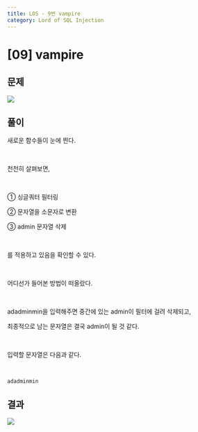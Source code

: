 ```yaml
---
title: LOS - 9번 vampire
category: Lord of SQL Injection
---
```


# [09] vampire

## 문제

<img  src="https://img1.daumcdn.net/thumb/R1280x0/?scode=mtistory2&fname=https%3A%2F%2Fblog.kakaocdn.net%2Fdn%2Fpfg0X%2FbtrnfATFU5P%2FkQQttq6zigzehOSATX7rWK%2Fimg.png">

## 풀이

새로운 함수들이 눈에 띈다.

<br>

천천히 살펴보면,

<br>

① 싱글쿼터 필터링

② 문자열을 소문자로 변환

③ admin 문자열 삭제

<br>

를 적용하고 있음을 확인할 수 있다.

<br>

어디선가 들어본 방법이 떠올랐다.

<br>

adadminmin을 입력해주면 중간에 있는 admin이 필터에 걸려 삭제되고,

최종적으로 남는 문자열은 결국 admin이 될 것 같다.

<br>

입력할 문자열은 다음과 같다.

<br>
 
```
adadminmin
```


## 결과

<img  src="https://img1.daumcdn.net/thumb/R1280x0/?scode=mtistory2&fname=https%3A%2F%2Fblog.kakaocdn.net%2Fdn%2FxFUAJ%2FbtrnhCjkWkU%2FL8tJShyTGyz5Cd1CQbrAf0%2Fimg.png">